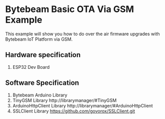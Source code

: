 # Bytebeam Basic OTA Via GSM Example
This example will show you how to do over the air firmware upgrades with Bytebeam IoT Platform via GSM.

## Hardware specification
1. ESP32 Dev Board

## Software Specification
1. Bytebeam Arduino Library
2. TinyGSM Library  http://librarymanager/#TinyGSM
3. ArduinoHttpClient Library http://librarymanager/#ArduinoHttpClient
4. SSLClient Library https://github.com/govorox/SSLClient.git